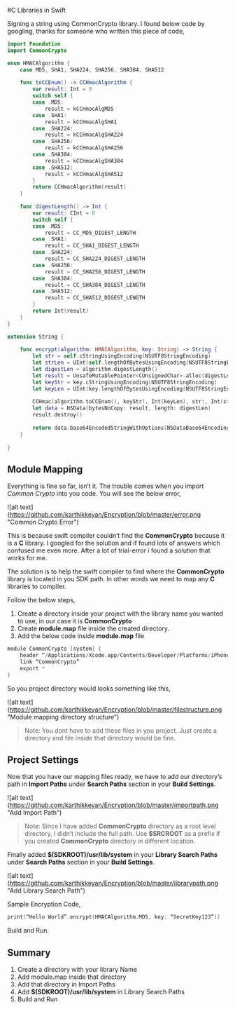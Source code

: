 #C Libraries in Swift 

Signing a string using CommonCrypto library. I found below code by googling, thanks for someone who written this piece of code,

```swift
import Foundation
import CommonCrypto

enum HMACAlgorithm {
    case MD5, SHA1, SHA224, SHA256, SHA384, SHA512
    
    func toCCEnum() -> CCHmacAlgorithm {
        var result: Int = 0
        switch self {
        case .MD5:
            result = kCCHmacAlgMD5
        case .SHA1:
            result = kCCHmacAlgSHA1
        case .SHA224:
            result = kCCHmacAlgSHA224
        case .SHA256:
            result = kCCHmacAlgSHA256
        case .SHA384:
            result = kCCHmacAlgSHA384
        case .SHA512:
            result = kCCHmacAlgSHA512
        }
        return CCHmacAlgorithm(result)
    }
    
    func digestLength() -> Int {
        var result: CInt = 0
        switch self {
        case .MD5:
            result = CC_MD5_DIGEST_LENGTH
        case .SHA1:
            result = CC_SHA1_DIGEST_LENGTH
        case .SHA224:
            result = CC_SHA224_DIGEST_LENGTH
        case .SHA256:
            result = CC_SHA256_DIGEST_LENGTH
        case .SHA384:
            result = CC_SHA384_DIGEST_LENGTH
        case .SHA512:
            result = CC_SHA512_DIGEST_LENGTH
        }
        return Int(result)
    }
}

extension String {
    
    func encrypt(algorithm: HMACAlgorithm, key: String) -> String {
        let str = self.cStringUsingEncoding(NSUTF8StringEncoding)
        let strLen = UInt(self.lengthOfBytesUsingEncoding(NSUTF8StringEncoding))
        let digestLen = algorithm.digestLength()
        let result = UnsafeMutablePointer<CUnsignedChar>.alloc(digestLen)
        let keyStr = key.cStringUsingEncoding(NSUTF8StringEncoding)
        let keyLen = UInt(key.lengthOfBytesUsingEncoding(NSUTF8StringEncoding))
        
        CCHmac(algorithm.toCCEnum(), keyStr!, Int(keyLen), str!, Int(strLen), result)
        let data = NSData(bytesNoCopy: result, length: digestLen)
        result.destroy()
        
        return data.base64EncodedStringWithOptions(NSDataBase64EncodingOptions())
    }
    
}
```

## Module Mapping 

Everything is fine so far, isn’t it. The trouble comes when you import *Common Crypto* into you code. You will see the below error,

![alt text] (https://github.com/karthikkeyan/Encryption/blob/master/error.png "Common Crypto Error")

This is because swift compiler couldn’t find the **CommonCrypto** because it is a **C** library. I googled for the solution and if found lots of answers which confused me even more. After a lot of trial-error i found a solution that works for me. 

The solution is to help the swift compiler to find where the **CommonCrypto** library is located in you SDK path. In other words we need to map any **C** libraries to compiler.

Follow the below steps,

1. Create a directory inside your project with the library name you wanted to use, in our case it is **CommonCrypto**
2. Create **module.map** file inside the created directory.
3. Add the below code inside **module.map** file

```swift
module CommonCrypto [system] {
    header “/Applications/Xcode.app/Contents/Developer/Platforms/iPhoneOS.platform/Developer/SDKs/iPhoneOS.sdk/usr/include/CommonCrypto/CommonCrypto.h”
    link “CommonCrypto”
    export *
}
```

So you project directory would looks something like this,

![alt text] (https://github.com/karthikkeyan/Encryption/blob/master/filestructure.png "Module mapping directory structure")

> Note: You dont have to add these files in you project. Just create a directory and file inside that directory would be fine.


## Project Settings 

Now that you have our mapping files ready, we have to add our directory’s path in **Import Paths** under **Search Paths** section in your **Build Settings**.

![alt text] (https://github.com/karthikkeyan/Encryption/blob/master/importpath.png "Add Import Path")

> Note: Since I have added **CommonCrypto** directory as a root level directory, I didn’t include the full path. Use **$SRCROOT** as a prefix if you created **CommonCrypto** directory in different location.

Finally added **$(SDKROOT)/usr/lib/system** in your **Library Search Paths** under **Search Paths** section in your **Build Settings**.

![alt text] (https://github.com/karthikkeyan/Encryption/blob/master/librarypath.png "Add Library Search Path")

Sample Encryption Code,

```swift
print(“Hello World”.encrypt(HMACAlgorithm.MD5, key: “SecretKey123”))
```

Build and Run.

## Summary

1. Create a directory with your library Name
2. Add module.map inside that directory
3. Add that directory in Import Paths
4. Add **$(SDKROOT)/usr/lib/system** in Library Search Paths
5. Build and Run

